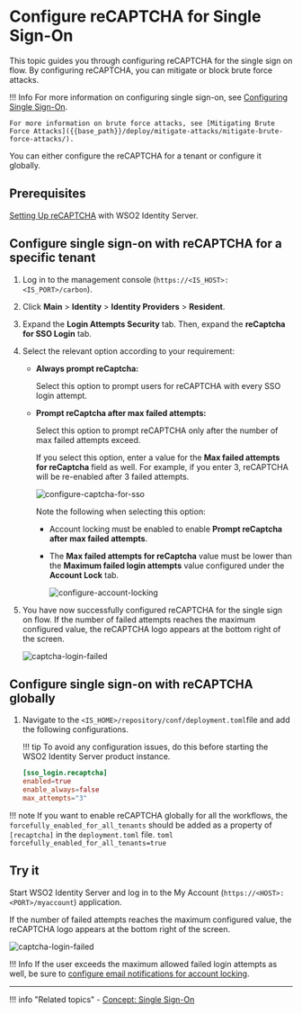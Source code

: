 # Configure reCAPTCHA for Single Sign-On

This topic guides you through configuring reCAPTCHA for the single sign on flow. By configuring reCAPTCHA, you can mitigate or block brute force attacks.

!!! Info 
    For more information on configuring single sign-on, see [Configuring Single Sign-On]({{base_path}}/guides/login/enable-single-sign-on/).

    For more information on brute force attacks, see [Mitigating Brute Force Attacks]({{base_path}}/deploy/mitigate-attacks/mitigate-brute-force-attacks/).

You can either configure the reCAPTCHA for a tenant or configure it globally. 

## Prerequisites

[Setting Up reCAPTCHA]({{base_path}}/deploy/configure-recaptcha) with WSO2 Identity Server.

## Configure single sign-on with reCAPTCHA for a specific tenant

1. Log in to the management console  (`https://<IS_HOST>:<IS_PORT>/carbon`).

2. Click **Main** > **Identity** > **Identity Providers** > **Resident**.

3. Expand the **Login Attempts Security** tab. Then, expand the **reCaptcha for SSO Login** tab.

4. Select the relevant option according to your requirement:

    - **Always prompt reCaptcha:** 

        Select this option to prompt users for reCAPTCHA with every SSO login attempt. 

    - **Prompt reCaptcha after max failed attempts:** 
    
        Select this option to prompt reCAPTCHA only after the number of max failed attempts exceed. 
    
        If you select this option, enter a value for the **Max failed attempts for reCaptcha** field as well. For example, if you enter 3, reCAPTCHA will be re-enabled after 3 failed attempts.  
        
        ![configure-captcha-for-sso]({{base_path}}/assets/img/guides/recaptcha-sso.png)
        
        Note the following when selecting this option:
        
        - Account locking must be enabled to enable **Prompt reCaptcha after max failed attempts**.

        - The **Max failed attempts for reCaptcha** value must be lower than the **Maximum failed login attempts** value configured under the **Account Lock** tab.
    
          ![configure-account-locking]({{base_path}}/assets/img/guides/configure-account-locking.png)
    
5.  You have now successfully configured reCAPTCHA for the single sign on flow. If the number of failed attempts reaches the maximum configured value, the reCAPTCHA logo appears at the bottom right of the screen.  

    ![captcha-login-failed]({{base_path}}/assets/img/guides/captcha-login-failed.png)

## Configure single sign-on with reCAPTCHA globally

1.  Navigate to the `<IS_HOME>/repository/conf/deployment.toml`file and add the following configurations.

    !!! tip
        To avoid any configuration issues, do this before starting
        the WSO2 Identity Server product instance.

    ```toml
    [sso_login.recaptcha]
    enabled=true
    enable_always=false
    max_attempts="3"
    ```

!!! note
    If you want to enable reCAPTCHA globally for all the workflows, the `forcefully_enabled_for_all_tenants` should be added as a property of `[recaptcha]` in the `deployment.toml` file.
    ``` toml
    forcefully_enabled_for_all_tenants=true
    ```

## Try it

Start WSO2 Identity Server and log in to the My Account (`https://<HOST>:<PORT>/myaccount`) application.

If the number of failed attempts reaches the maximum configured value, the reCAPTCHA logo appears at the bottom right of the screen. 

![captcha-login-failed]({{base_path}}/assets/img/guides/captcha-login-failed.png)


!!! Info
     If the user exceeds the maximum allowed failed login attempts as well, be sure to [configure email notifications for account locking]({{base_path}}/guides/tenants/email-account-locking).
    
---

!!! info "Related topics"
    - [Concept: Single Sign-On]({{base_path}}/references/concepts/single-sign-on)

